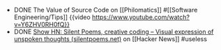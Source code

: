 - DONE The Value of Source Code on [[Philomatics]] #[[Software Engineering/Tips]]
  {{video https://www.youtube.com/watch?v=Y6ZHV0RH0fQ}}
- DONE [Show HN: Silent Poems, creative coding – Visual expression of unspoken thoughts (silentpoems.net)](https://news.ycombinator.com/item?id=42246604) on [[Hacker News]] #useless